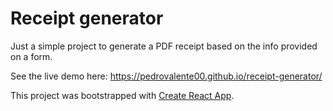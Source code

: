 # Receipt generator

Just a simple project to generate a PDF receipt based on the info provided on a form.

See the live demo here:
https://pedrovalente00.github.io/receipt-generator/

This project was bootstrapped with [Create React App](https://github.com/facebook/create-react-app).


